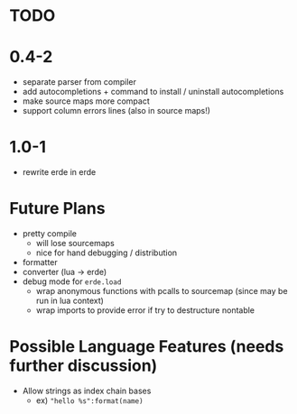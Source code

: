 # TODO

# 0.4-2

- separate parser from compiler
- add autocompletions + command to install / uninstall autocompletions
- make source maps more compact
- support column errors lines (also in source maps!)

# 1.0-1

- rewrite erde in erde

# Future Plans

- pretty compile
  - will lose sourcemaps
  - nice for hand debugging / distribution
- formatter
- converter (lua -> erde)
- debug mode for `erde.load`
  - wrap anonymous functions with pcalls to sourcemap (since may be run in lua context)
  - wrap imports to provide error if try to destructure nontable

# Possible Language Features (needs further discussion)
- Allow strings as index chain bases
  - ex) `"hello %s":format(name)`
